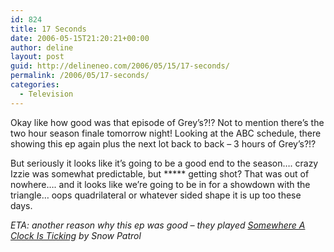 ```yaml
---
id: 824
title: 17 Seconds
date: 2006-05-15T21:20:21+00:00
author: deline
layout: post
guid: http://delineneo.com/2006/05/15/17-seconds/
permalink: /2006/05/17-seconds/
categories:
  - Television
---
```

Okay like how good was that episode of Grey&#8217;s?!? Not to mention there&#8217;s the two hour season finale tomorrow night! Looking at the ABC schedule, there showing this ep again plus the next lot back to back &#8211; 3 hours of Grey&#8217;s?!?

But seriously it looks like it&#8217;s going to be a good end to the season&#8230;. crazy Izzie was somewhat predictable, but \***** getting shot? That was out of nowhere&#8230;. and it looks like we&#8217;re going to be in for a showdown with the triangle&#8230; oops quadrilateral or whatever sided shape it is up too these days.

_ETA: another reason why this ep was good &#8211; they played [Somewhere A Clock Is Ticking](http://www.songmeanings.net/lyric.php?lid=3530822107858507334) by Snow Patrol_